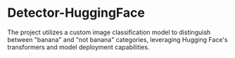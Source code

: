 # Detector-HuggingFace
The project utilizes a custom image classification model to distinguish between "banana" and "not banana" categories, leveraging Hugging Face's transformers and model deployment capabilities.

